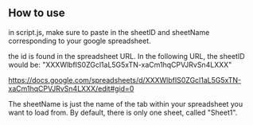 ## How to use

in script.js, make sure to paste in the sheetID and sheetName corresponding to your google spreadsheet.

the id is found in the spreadsheet URL.  In the following URL, the sheetID would be: "XXXWlbfIS0ZGcl1aL5G5xTN-xaCm1hqCPVJRvSn4LXXX"

https://docs.google.com/spreadsheets/d/XXXWlbfIS0ZGcl1aL5G5xTN-xaCm1hqCPVJRvSn4LXXX/edit#gid=0

The sheetName is just the name of the tab within your spreadsheet you want to load from.  By default, there is only one sheet, called "Sheet1".